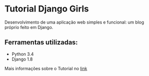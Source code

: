 # Tutorial Django Girls

Desenvolvimento de uma aplicação web simples e funcional: um blog próprio feito em Django.

## Ferramentas utilizadas:
* Python 3.4
* Django 1.8

Mais informações sobre o Tutorial no [link](http://tutorial.djangogirls.org/pt/django_installation/index.html) 
